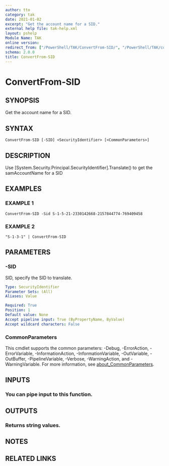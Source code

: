 ```yaml
---
author: tto
category: tak
date: 2021-01-02
excerpt: "Get the account name for a SID."
external help file: tak-help.xml
layout: pshelp
Module Name: TAK
online version:
redirect_from: ["/PowerShell/TAK/ConvertFrom-SID/", "/PowerShell/TAK/convertfrom-sid/", "/PowerShell/convertfrom-sid/"]
schema: 2.0.0
title: ConvertFrom-SID
---
```


# ConvertFrom-SID

## SYNOPSIS
Get the account name for a SID.

## SYNTAX

```
ConvertFrom-SID [-SID] <SecurityIdentifier> [<CommonParameters>]
```

## DESCRIPTION
Use \[System.Security.Principal.SecurityIdentifier\].Translate() to get the samAccountName for a SID

## EXAMPLES

### EXAMPLE 1
```
ConvertFrom-SID -Sid S-1-5-21-2330142668-2157844774-769409458
```

### EXAMPLE 2
```
"S-1-3-1" | ConvertFrom-SID
```

## PARAMETERS

### -SID
SID, specify the SID to translate.

```yaml
Type: SecurityIdentifier
Parameter Sets: (All)
Aliases: Value

Required: True
Position: 1
Default value: None
Accept pipeline input: True (ByPropertyName, ByValue)
Accept wildcard characters: False
```

### CommonParameters
This cmdlet supports the common parameters: -Debug, -ErrorAction, -ErrorVariable, -InformationAction, -InformationVariable, -OutVariable, -OutBuffer, -PipelineVariable, -Verbose, -WarningAction, and -WarningVariable. For more information, see [about_CommonParameters](http://go.microsoft.com/fwlink/?LinkID=113216).

## INPUTS

### You can pipe input to this function.
## OUTPUTS

### Returns string values.
## NOTES

## RELATED LINKS
